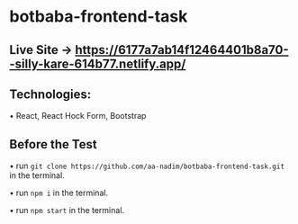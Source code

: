 # botbaba-frontend-task

## Live Site -> https://6177a7ab14f12464401b8a70--silly-kare-614b77.netlify.app/

## Technologies: 

  • React, React Hock Form, Bootstrap

## Before the Test

  • run `git clone https://github.com/aa-nadim/botbaba-frontend-task.git` in the terminal.
  
  • run `npm i` in the terminal.
  
  • run `npm start` in the terminal.
  